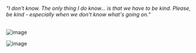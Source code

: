 ######  "I don't know. The only thing I do know... is that we have to be kind. Please, be kind - especially when we don't know what's going on."
![image](https://github.com/user-attachments/assets/91879ca9-4b95-4078-a716-6b0ee3880c37)



![image](https://github.com/user-attachments/assets/604eff1d-137b-48fa-a344-972af9548891)

